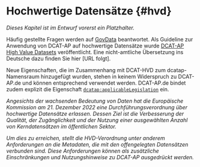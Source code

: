 # Hochwertige Datensätze {#hvd}

_Dieses Kapitel ist im Entwurf vorerst ein Platzhalter._ 

Häufig gestellte Fragen werden auf [GovData](https://www.govdata.de/web/guest/hochwertige-datensaetze) beantwortet.
Als Guideline zur Anwendung von DCAT-AP auf hochwertige Datensätze wurde [DCAT-AP High Value Datasets](https://semiceu.github.io/DCAT-AP/releases/2.2.0-hvd/) veröffentlicht. Eine nicht-amtliche Übersetzung ins Deutsche dazu finden Sie hier [URL folgt].

Neue Eigenschaften, die im Zusammenhang mit DCAT-HVD zum dcatap-Namensraum hinzugefügt wurden, stehen in keinem Widerspruch zu DCAT-AP.de und können entsprechend verwendet werden. DCAT-AP.de bindet zudem explizit die Eigenschaft [`dcatap:applicableLegislation`](#datensatz-rechtsgrundlage) ein.

_Angesichts der wachsenden Bedeutung von Daten hat die Europäische Kommission am 21. Dezember 2022 eine Durchführungsverordnung über hochwertige Datensätze erlassen. Dessen Ziel ist die Verbesserung der Qualität, der Zugänglichkeit und der Nutzung einer ausgewählten Anzahl von Kerndatensätzen im öffentlichen Sektor._

_Um dies zu erreichen, stellt die HVD-Verordnung unter anderem Anforderungen an die Metadaten, die mit den offengelegten Datensätzen verbunden sind. Diese Anforderungen können als zusätzliche Einschränkungen und Nutzungshinweise zu DCAT-AP ausgedrückt werden._

